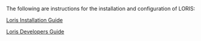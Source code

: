 The following are instructions for the installation and configuration of LORIS:

[Loris Installation Guide](https://docs.google.com/document/d/1wh-kLdT6u80c-VxtcGrgPvGWuc2R_7PqleDC1VC6co0)

[Loris Developers Guide](https://docs.google.com/document/d/129T2SfqzKTTOkoXRykzCLe5Vy70A9Dzjw1O3vqgwsPQ)

